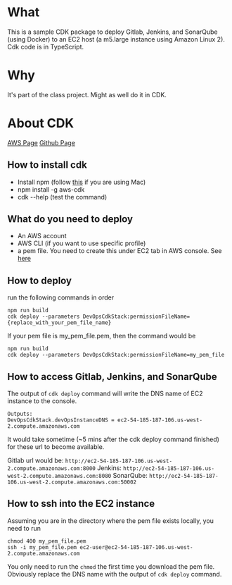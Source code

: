 # What
This is a sample CDK package to deploy Gitlab, Jenkins, and SonarQube (using Docker) to an EC2 host (a m5.large instance using Amazon Linux 2).
Cdk code is in TypeScript.

# Why
It's part of the class project. Might as well do it in CDK.

# About CDK
[AWS Page](https://docs.aws.amazon.com/cdk/latest/guide/home.html)
[Github Page](https://github.com/aws/aws-cdk)

## How to install cdk
* Install npm (follow [this](https://changelog.com/posts/install-node-js-with-homebrew-on-os-x) if you are using Mac)
* npm install -g aws-cdk  
* cdk --help (test the command)

## What do you need to deploy
* An AWS account
* AWS CLI (if you want to use specific profile)
* a pem file. You need to create this under EC2 tab in AWS console. See [here](https://docs.aws.amazon.com/AWSEC2/latest/UserGuide/ec2-key-pairs.html#prepare-key-pair)

## How to deploy
run the following commands in order
```
npm run build
cdk deploy --parameters DevOpsCdkStack:permissionFileName={replace_with_your_pem_file_name}
```

If your pem file is my_pem_file.pem, then the command would be

```
npm run build
cdk deploy --parameters DevOpsCdkStack:permissionFileName=my_pem_file
```

## How to access Gitlab, Jenkins, and SonarQube
The output of `cdk deploy` command will write the DNS name of EC2 instance to the console.

```
Outputs:
DevOpsCdkStack.devOpsInstanceDNS = ec2-54-185-187-106.us-west-2.compute.amazonaws.com
```

It would take sometime (~5 mins after the cdk deploy command finished) for these url to become available.

Gitlab url would be: `http://ec2-54-185-187-106.us-west-2.compute.amazonaws.com:8000`
Jenkins: `http://ec2-54-185-187-106.us-west-2.compute.amazonaws.com:8080`
SonarQube: `http://ec2-54-185-187-106.us-west-2.compute.amazonaws.com:50002`

## How to ssh into the EC2 instance
Assuming you are in the directory where the pem file exists locally, you need to run

```
chmod 400 my_pem_file.pem
ssh -i my_pem_file.pem ec2-user@ec2-54-185-187-106.us-west-2.compute.amazonaws.com
```

You only need to run the `chmod` the first time you download the pem file.
Obviously replace the DNS name with the output of `cdk deploy` command.
